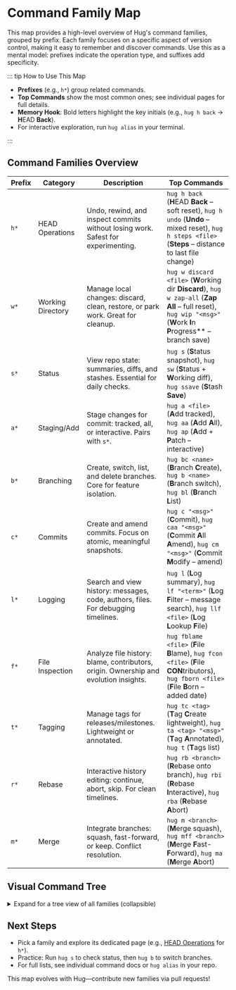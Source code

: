 # Command Family Map

This map provides a high-level overview of Hug's command families, grouped by prefix. Each family focuses on a specific aspect of version control, making it easy to remember and discover commands. Use this as a mental model: prefixes indicate the operation type, and suffixes add specificity.

::: tip How to Use This Map
- **Prefixes** (e.g., `h*`) group related commands.
- **Top Commands** show the most common ones; see individual pages for full details.
- **Memory Hook**: Bold letters highlight the key initials (e.g., `hug h back` → **H**EAD **Back**).
- For interactive exploration, run `hug alias` in your terminal.

:::

## Command Families Overview

| Prefix | Category | Description | Top Commands |
|--------|----------|-------------|--------------|
| `h*` | HEAD Operations | Undo, rewind, and inspect commits without losing work. Safest for experimenting. | `hug h back` (**H**EAD **Back** – soft reset), `hug h undo` (**Undo** – mixed reset), `hug h steps <file>` (**Steps** – distance to last file change) |
| `w*` | Working Directory | Manage local changes: discard, clean, restore, or park work. Great for cleanup. | `hug w discard <file>` (**W**orking dir **Discard**), `hug w zap-all` (**Zap** **All** – full reset), `hug wip "<msg>"` (**W**ork **I**n **P**rogress** – branch save) |
| `s*` | Status | View repo state: summaries, diffs, and stashes. Essential for daily checks. | `hug s` (**S**tatus snapshot), `hug sw` (**S**tatus + **W**orking diff), `hug ssave` (**S**tash **Save**) |
| `a*` | Staging/Add | Stage changes for commit: tracked, all, or interactive. Pairs with `s*`. | `hug a <file>` (**A**dd tracked), `hug aa` (**A**dd **A**ll), `hug ap` (**A**dd + **P**atch – interactive) |
| `b*` | Branching | Create, switch, list, and delete branches. Core for feature isolation. | `hug bc <name>` (**B**ranch **C**reate), `hug b <name>` (**B**ranch switch), `hug bl` (**B**ranch **L**ist) |
| `c*` | Commits | Create and amend commits. Focus on atomic, meaningful snapshots. | `hug c "<msg>"` (**C**ommit), `hug caa "<msg>"` (**C**ommit **A**ll **A**mend), `hug cm "<msg>"` (**C**ommit **M**odify – amend) |
| `l*` | Logging | Search and view history: messages, code, authors, files. For debugging timelines. | `hug l` (**L**og summary), `hug lf "<term>"` (**L**og **F**ilter – message search), `hug llf <file>` (**L**og **L**ookup **F**ile) |
| `f*` | File Inspection | Analyze file history: blame, contributors, origin. Ownership and evolution insights. | `hug fblame <file>` (**F**ile **B**lame), `hug fcon <file>` (**F**ile **CON**tributors), `hug fborn <file>` (**F**ile **B**orn – added date) |
| `t*` | Tagging | Manage tags for releases/milestones. Lightweight or annotated. | `hug tc <tag>` (**T**ag **C**reate lightweight), `hug ta <tag> "<msg>"` (**T**ag **A**nnotated), `hug t` (**T**ags list) |
| `r*` | Rebase | Interactive history editing: continue, abort, skip. For clean timelines. | `hug rb <branch>` (**R**ebase onto branch), `hug rbi` (**R**ebase **I**nteractive), `hug rba` (**R**ebase **A**bort) |
| `m*` | Merge | Integrate branches: squash, fast-forward, or keep. Conflict resolution. | `hug m <branch>` (**M**erge squash), `hug mff <branch>` (**M**erge **F**ast-**F**orward), `hug ma` (**M**erge **A**bort) |

## Visual Command Tree

<details>
<summary>Expand for a tree view of all families (collapsible)</summary>

```
Hug Commands
├── h* (HEAD: Undo & Rewind)
│   ├── h back     # Soft reset (staged)
│   ├── h undo     # Mixed reset (unstaged)
│   ├── h rollback # Hard reset (preserve work)
│   ├── h rewind   # Full hard reset (clean)
│   ├── h files    # Preview affected files
│   └── h steps    # Steps to file change
├── w* (Working Dir: Clean & Restore)
│   ├── w discard  # Discard unstaged/staged
│   ├── w wipe     # Wipe uncommitted
│   ├── w purge    # Purge untracked/ignored
│   ├── w zap      # Wipe + purge (nuclear)
│   ├── w backup   # Stash safely
│   ├── w get      # Restore from commit
│   └── wip        # Park on WIP branch
├── s* (Status: View State)
│   ├── s          # Quick summary
│   ├── sl         # List tracked
│   ├── sla        # List all (untracked)
│   ├── ss         # Staged diff
│   ├── su         # Unstaged diff
│   ├── sw         # Working diff (full)
│   └── ssave      # Stash quick
├── a* (Staging: Prepare Commit)
│   ├── a          # Add tracked
│   ├── aa         # Add all
│   ├── ai         # Add interactive
│   └── ap         # Add patch (hunks)
├── b* (Branches: Manage Flow)
│   ├── b          # Switch (interactive)
│   ├── bc         # Create & switch
│   ├── bl         # List local
│   ├── bdel       # Delete safe
│   └── bpush      # Push & upstream
├── c* (Commits: Record Changes)
│   ├── c          # Commit staged
│   ├── caa        # Commit all & amend
│   └── cm         # Amend last
├── l* (Logging: History Search)
│   ├── l          # Oneline log
│   ├── lf         # Filter messages
│   ├── lc         # Code search
│   └── llf        # File history
├── f* (Files: Inspect Authorship)
│   ├── fblame     # Line-by-line blame
│   ├── fcon       # Contributors
│   └── fa         # Author counts
├── t* (Tags: Milestones)
│   ├── t          # List tags
│   ├── tc         # Create lightweight
│   └── ta         # Create annotated
├── r* (Rebase: Edit History)
│   ├── rb         # Rebase onto
│   ├── rbi        # Interactive rebase
│   └── rba        # Abort rebase
└── m* (Merge: Integrate)
    ├── m          # Squash merge
    ├── mff        # Fast-forward only
    └── ma         # Abort merge
```

</details>

## Next Steps
- Pick a family and explore its dedicated page (e.g., [HEAD Operations](commands/head) for `h*`).
- Practice: Run `hug s` to check status, then `hug b` to switch branches.
- For full lists, see individual command docs or `hug alias` in your repo.

This map evolves with Hug—contribute new families via pull requests!
